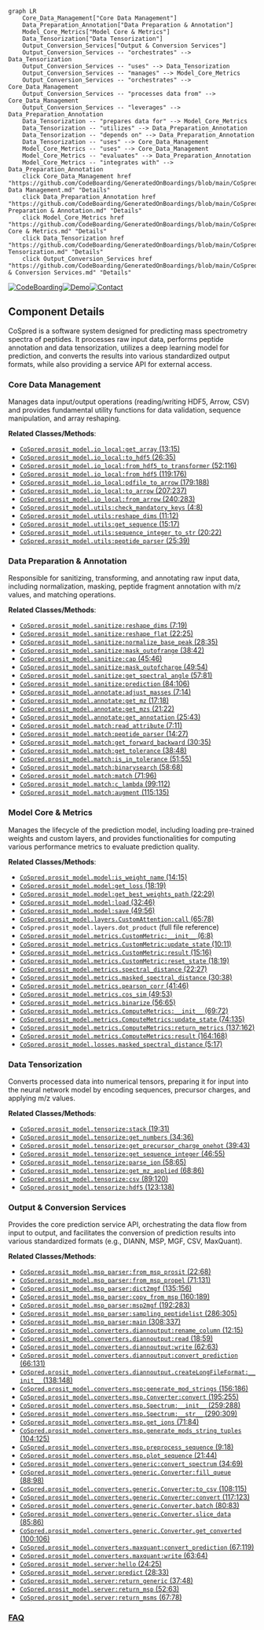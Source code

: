 ```mermaid
graph LR
    Core_Data_Management["Core Data Management"]
    Data_Preparation_Annotation["Data Preparation & Annotation"]
    Model_Core_Metrics["Model Core & Metrics"]
    Data_Tensorization["Data Tensorization"]
    Output_Conversion_Services["Output & Conversion Services"]
    Output_Conversion_Services -- "orchestrates" --> Data_Tensorization
    Output_Conversion_Services -- "uses" --> Data_Tensorization
    Output_Conversion_Services -- "manages" --> Model_Core_Metrics
    Output_Conversion_Services -- "orchestrates" --> Core_Data_Management
    Output_Conversion_Services -- "processes data from" --> Core_Data_Management
    Output_Conversion_Services -- "leverages" --> Data_Preparation_Annotation
    Data_Tensorization -- "prepares data for" --> Model_Core_Metrics
    Data_Tensorization -- "utilizes" --> Data_Preparation_Annotation
    Data_Tensorization -- "depends on" --> Data_Preparation_Annotation
    Data_Tensorization -- "uses" --> Core_Data_Management
    Model_Core_Metrics -- "uses" --> Core_Data_Management
    Model_Core_Metrics -- "evaluates" --> Data_Preparation_Annotation
    Model_Core_Metrics -- "integrates with" --> Data_Preparation_Annotation
    click Core_Data_Management href "https://github.com/CodeBoarding/GeneratedOnBoardings/blob/main/CoSpred/Core Data Management.md" "Details"
    click Data_Preparation_Annotation href "https://github.com/CodeBoarding/GeneratedOnBoardings/blob/main/CoSpred/Data Preparation & Annotation.md" "Details"
    click Model_Core_Metrics href "https://github.com/CodeBoarding/GeneratedOnBoardings/blob/main/CoSpred/Model Core & Metrics.md" "Details"
    click Data_Tensorization href "https://github.com/CodeBoarding/GeneratedOnBoardings/blob/main/CoSpred/Data Tensorization.md" "Details"
    click Output_Conversion_Services href "https://github.com/CodeBoarding/GeneratedOnBoardings/blob/main/CoSpred/Output & Conversion Services.md" "Details"
```
[![CodeBoarding](https://img.shields.io/badge/Generated%20by-CodeBoarding-9cf?style=flat-square)](https://github.com/CodeBoarding/GeneratedOnBoardings)[![Demo](https://img.shields.io/badge/Try%20our-Demo-blue?style=flat-square)](https://www.codeboarding.org/demo)[![Contact](https://img.shields.io/badge/Contact%20us%20-%20contact@codeboarding.org-lightgrey?style=flat-square)](mailto:contact@codeboarding.org)

## Component Details

CoSpred is a software system designed for predicting mass spectrometry spectra of peptides. It processes raw input data, performs peptide annotation and data tensorization, utilizes a deep learning model for prediction, and converts the results into various standardized output formats, while also providing a service API for external access.

### Core Data Management
Manages data input/output operations (reading/writing HDF5, Arrow, CSV) and provides fundamental utility functions for data validation, sequence manipulation, and array reshaping.


**Related Classes/Methods**:

- <a href="https://github.com/pfizer-opensource/CoSpred/blob/master/prosit_model/io_local.py#L13-L15" target="_blank" rel="noopener noreferrer">`CoSpred.prosit_model.io_local:get_array` (13:15)</a>
- <a href="https://github.com/pfizer-opensource/CoSpred/blob/master/prosit_model/io_local.py#L26-L35" target="_blank" rel="noopener noreferrer">`CoSpred.prosit_model.io_local:to_hdf5` (26:35)</a>
- <a href="https://github.com/pfizer-opensource/CoSpred/blob/master/prosit_model/io_local.py#L52-L116" target="_blank" rel="noopener noreferrer">`CoSpred.prosit_model.io_local:from_hdf5_to_transformer` (52:116)</a>
- <a href="https://github.com/pfizer-opensource/CoSpred/blob/master/prosit_model/io_local.py#L119-L176" target="_blank" rel="noopener noreferrer">`CoSpred.prosit_model.io_local:from_hdf5` (119:176)</a>
- <a href="https://github.com/pfizer-opensource/CoSpred/blob/master/prosit_model/io_local.py#L179-L188" target="_blank" rel="noopener noreferrer">`CoSpred.prosit_model.io_local:pdfile_to_arrow` (179:188)</a>
- <a href="https://github.com/pfizer-opensource/CoSpred/blob/master/prosit_model/io_local.py#L207-L237" target="_blank" rel="noopener noreferrer">`CoSpred.prosit_model.io_local:to_arrow` (207:237)</a>
- <a href="https://github.com/pfizer-opensource/CoSpred/blob/master/prosit_model/io_local.py#L240-L283" target="_blank" rel="noopener noreferrer">`CoSpred.prosit_model.io_local:from_arrow` (240:283)</a>
- <a href="https://github.com/pfizer-opensource/CoSpred/blob/master/prosit_model/utils.py#L4-L8" target="_blank" rel="noopener noreferrer">`CoSpred.prosit_model.utils:check_mandatory_keys` (4:8)</a>
- <a href="https://github.com/pfizer-opensource/CoSpred/blob/master/prosit_model/utils.py#L11-L12" target="_blank" rel="noopener noreferrer">`CoSpred.prosit_model.utils:reshape_dims` (11:12)</a>
- <a href="https://github.com/pfizer-opensource/CoSpred/blob/master/prosit_model/utils.py#L15-L17" target="_blank" rel="noopener noreferrer">`CoSpred.prosit_model.utils:get_sequence` (15:17)</a>
- <a href="https://github.com/pfizer-opensource/CoSpred/blob/master/prosit_model/utils.py#L20-L22" target="_blank" rel="noopener noreferrer">`CoSpred.prosit_model.utils:sequence_integer_to_str` (20:22)</a>
- <a href="https://github.com/pfizer-opensource/CoSpred/blob/master/prosit_model/utils.py#L25-L39" target="_blank" rel="noopener noreferrer">`CoSpred.prosit_model.utils:peptide_parser` (25:39)</a>


### Data Preparation & Annotation
Responsible for sanitizing, transforming, and annotating raw input data, including normalization, masking, peptide fragment annotation with m/z values, and matching operations.


**Related Classes/Methods**:

- <a href="https://github.com/pfizer-opensource/CoSpred/blob/master/prosit_model/sanitize.py#L7-L19" target="_blank" rel="noopener noreferrer">`CoSpred.prosit_model.sanitize:reshape_dims` (7:19)</a>
- <a href="https://github.com/pfizer-opensource/CoSpred/blob/master/prosit_model/sanitize.py#L22-L25" target="_blank" rel="noopener noreferrer">`CoSpred.prosit_model.sanitize:reshape_flat` (22:25)</a>
- <a href="https://github.com/pfizer-opensource/CoSpred/blob/master/prosit_model/sanitize.py#L28-L35" target="_blank" rel="noopener noreferrer">`CoSpred.prosit_model.sanitize:normalize_base_peak` (28:35)</a>
- <a href="https://github.com/pfizer-opensource/CoSpred/blob/master/prosit_model/sanitize.py#L38-L42" target="_blank" rel="noopener noreferrer">`CoSpred.prosit_model.sanitize:mask_outofrange` (38:42)</a>
- <a href="https://github.com/pfizer-opensource/CoSpred/blob/master/prosit_model/sanitize.py#L45-L46" target="_blank" rel="noopener noreferrer">`CoSpred.prosit_model.sanitize:cap` (45:46)</a>
- <a href="https://github.com/pfizer-opensource/CoSpred/blob/master/prosit_model/sanitize.py#L49-L54" target="_blank" rel="noopener noreferrer">`CoSpred.prosit_model.sanitize:mask_outofcharge` (49:54)</a>
- <a href="https://github.com/pfizer-opensource/CoSpred/blob/master/prosit_model/sanitize.py#L57-L81" target="_blank" rel="noopener noreferrer">`CoSpred.prosit_model.sanitize:get_spectral_angle` (57:81)</a>
- <a href="https://github.com/pfizer-opensource/CoSpred/blob/master/prosit_model/sanitize.py#L84-L106" target="_blank" rel="noopener noreferrer">`CoSpred.prosit_model.sanitize:prediction` (84:106)</a>
- <a href="https://github.com/pfizer-opensource/CoSpred/blob/master/prosit_model/annotate.py#L7-L14" target="_blank" rel="noopener noreferrer">`CoSpred.prosit_model.annotate:adjust_masses` (7:14)</a>
- <a href="https://github.com/pfizer-opensource/CoSpred/blob/master/prosit_model/annotate.py#L17-L18" target="_blank" rel="noopener noreferrer">`CoSpred.prosit_model.annotate:get_mz` (17:18)</a>
- <a href="https://github.com/pfizer-opensource/CoSpred/blob/master/prosit_model/annotate.py#L21-L22" target="_blank" rel="noopener noreferrer">`CoSpred.prosit_model.annotate:get_mzs` (21:22)</a>
- <a href="https://github.com/pfizer-opensource/CoSpred/blob/master/prosit_model/annotate.py#L25-L43" target="_blank" rel="noopener noreferrer">`CoSpred.prosit_model.annotate:get_annotation` (25:43)</a>
- <a href="https://github.com/pfizer-opensource/CoSpred/blob/master/prosit_model/match.py#L7-L11" target="_blank" rel="noopener noreferrer">`CoSpred.prosit_model.match:read_attribute` (7:11)</a>
- <a href="https://github.com/pfizer-opensource/CoSpred/blob/master/prosit_model/match.py#L14-L27" target="_blank" rel="noopener noreferrer">`CoSpred.prosit_model.match:peptide_parser` (14:27)</a>
- <a href="https://github.com/pfizer-opensource/CoSpred/blob/master/prosit_model/match.py#L30-L35" target="_blank" rel="noopener noreferrer">`CoSpred.prosit_model.match:get_forward_backward` (30:35)</a>
- <a href="https://github.com/pfizer-opensource/CoSpred/blob/master/prosit_model/match.py#L38-L48" target="_blank" rel="noopener noreferrer">`CoSpred.prosit_model.match:get_tolerance` (38:48)</a>
- <a href="https://github.com/pfizer-opensource/CoSpred/blob/master/prosit_model/match.py#L51-L55" target="_blank" rel="noopener noreferrer">`CoSpred.prosit_model.match:is_in_tolerance` (51:55)</a>
- <a href="https://github.com/pfizer-opensource/CoSpred/blob/master/prosit_model/match.py#L58-L68" target="_blank" rel="noopener noreferrer">`CoSpred.prosit_model.match:binarysearch` (58:68)</a>
- <a href="https://github.com/pfizer-opensource/CoSpred/blob/master/prosit_model/match.py#L71-L96" target="_blank" rel="noopener noreferrer">`CoSpred.prosit_model.match:match` (71:96)</a>
- <a href="https://github.com/pfizer-opensource/CoSpred/blob/master/prosit_model/match.py#L99-L112" target="_blank" rel="noopener noreferrer">`CoSpred.prosit_model.match:c_lambda` (99:112)</a>
- <a href="https://github.com/pfizer-opensource/CoSpred/blob/master/prosit_model/match.py#L115-L135" target="_blank" rel="noopener noreferrer">`CoSpred.prosit_model.match:augment` (115:135)</a>


### Model Core & Metrics
Manages the lifecycle of the prediction model, including loading pre-trained weights and custom layers, and provides functionalities for computing various performance metrics to evaluate prediction quality.


**Related Classes/Methods**:

- <a href="https://github.com/pfizer-opensource/CoSpred/blob/master/prosit_model/model.py#L14-L15" target="_blank" rel="noopener noreferrer">`CoSpred.prosit_model.model:is_weight_name` (14:15)</a>
- <a href="https://github.com/pfizer-opensource/CoSpred/blob/master/prosit_model/model.py#L18-L19" target="_blank" rel="noopener noreferrer">`CoSpred.prosit_model.model:get_loss` (18:19)</a>
- <a href="https://github.com/pfizer-opensource/CoSpred/blob/master/prosit_model/model.py#L22-L29" target="_blank" rel="noopener noreferrer">`CoSpred.prosit_model.model:get_best_weights_path` (22:29)</a>
- <a href="https://github.com/pfizer-opensource/CoSpred/blob/master/prosit_model/model.py#L32-L46" target="_blank" rel="noopener noreferrer">`CoSpred.prosit_model.model:load` (32:46)</a>
- <a href="https://github.com/pfizer-opensource/CoSpred/blob/master/prosit_model/model.py#L49-L56" target="_blank" rel="noopener noreferrer">`CoSpred.prosit_model.model:save` (49:56)</a>
- <a href="https://github.com/pfizer-opensource/CoSpred/blob/master/prosit_model/layers.py#L65-L78" target="_blank" rel="noopener noreferrer">`CoSpred.prosit_model.layers.CustomAttention:call` (65:78)</a>
- `CoSpred.prosit_model.layers.dot_product` (full file reference)
- <a href="https://github.com/pfizer-opensource/CoSpred/blob/master/prosit_model/metrics.py#L6-L8" target="_blank" rel="noopener noreferrer">`CoSpred.prosit_model.metrics.CustomMetric:__init__` (6:8)</a>
- <a href="https://github.com/pfizer-opensource/CoSpred/blob/master/prosit_model/metrics.py#L10-L11" target="_blank" rel="noopener noreferrer">`CoSpred.prosit_model.metrics.CustomMetric:update_state` (10:11)</a>
- <a href="https://github.com/pfizer-opensource/CoSpred/blob/master/prosit_model/metrics.py#L15-L16" target="_blank" rel="noopener noreferrer">`CoSpred.prosit_model.metrics.CustomMetric:result` (15:16)</a>
- <a href="https://github.com/pfizer-opensource/CoSpred/blob/master/prosit_model/metrics.py#L18-L19" target="_blank" rel="noopener noreferrer">`CoSpred.prosit_model.metrics.CustomMetric:reset_state` (18:19)</a>
- <a href="https://github.com/pfizer-opensource/CoSpred/blob/master/prosit_model/metrics.py#L22-L27" target="_blank" rel="noopener noreferrer">`CoSpred.prosit_model.metrics.spectral_distance` (22:27)</a>
- <a href="https://github.com/pfizer-opensource/CoSpred/blob/master/prosit_model/metrics.py#L30-L38" target="_blank" rel="noopener noreferrer">`CoSpred.prosit_model.metrics.masked_spectral_distance` (30:38)</a>
- <a href="https://github.com/pfizer-opensource/CoSpred/blob/master/prosit_model/metrics.py#L41-L46" target="_blank" rel="noopener noreferrer">`CoSpred.prosit_model.metrics.pearson_corr` (41:46)</a>
- <a href="https://github.com/pfizer-opensource/CoSpred/blob/master/prosit_model/metrics.py#L49-L53" target="_blank" rel="noopener noreferrer">`CoSpred.prosit_model.metrics.cos_sim` (49:53)</a>
- <a href="https://github.com/pfizer-opensource/CoSpred/blob/master/prosit_model/metrics.py#L56-L65" target="_blank" rel="noopener noreferrer">`CoSpred.prosit_model.metrics.binarize` (56:65)</a>
- <a href="https://github.com/pfizer-opensource/CoSpred/blob/master/prosit_model/metrics.py#L69-L72" target="_blank" rel="noopener noreferrer">`CoSpred.prosit_model.metrics.ComputeMetrics:__init__` (69:72)</a>
- <a href="https://github.com/pfizer-opensource/CoSpred/blob/master/prosit_model/metrics.py#L74-L135" target="_blank" rel="noopener noreferrer">`CoSpred.prosit_model.metrics.ComputeMetrics:update_state` (74:135)</a>
- <a href="https://github.com/pfizer-opensource/CoSpred/blob/master/prosit_model/metrics.py#L137-L162" target="_blank" rel="noopener noreferrer">`CoSpred.prosit_model.metrics.ComputeMetrics:return_metrics` (137:162)</a>
- <a href="https://github.com/pfizer-opensource/CoSpred/blob/master/prosit_model/metrics.py#L164-L168" target="_blank" rel="noopener noreferrer">`CoSpred.prosit_model.metrics.ComputeMetrics:result` (164:168)</a>
- <a href="https://github.com/pfizer-opensource/CoSpred/blob/master/prosit_model/losses.py#L5-L17" target="_blank" rel="noopener noreferrer">`CoSpred.prosit_model.losses.masked_spectral_distance` (5:17)</a>


### Data Tensorization
Converts processed data into numerical tensors, preparing it for input into the neural network model by encoding sequences, precursor charges, and applying m/z values.


**Related Classes/Methods**:

- <a href="https://github.com/pfizer-opensource/CoSpred/blob/master/prosit_model/tensorize.py#L19-L31" target="_blank" rel="noopener noreferrer">`CoSpred.prosit_model.tensorize:stack` (19:31)</a>
- <a href="https://github.com/pfizer-opensource/CoSpred/blob/master/prosit_model/tensorize.py#L34-L36" target="_blank" rel="noopener noreferrer">`CoSpred.prosit_model.tensorize:get_numbers` (34:36)</a>
- <a href="https://github.com/pfizer-opensource/CoSpred/blob/master/prosit_model/tensorize.py#L39-L43" target="_blank" rel="noopener noreferrer">`CoSpred.prosit_model.tensorize:get_precursor_charge_onehot` (39:43)</a>
- <a href="https://github.com/pfizer-opensource/CoSpred/blob/master/prosit_model/tensorize.py#L46-L55" target="_blank" rel="noopener noreferrer">`CoSpred.prosit_model.tensorize:get_sequence_integer` (46:55)</a>
- <a href="https://github.com/pfizer-opensource/CoSpred/blob/master/prosit_model/tensorize.py#L58-L65" target="_blank" rel="noopener noreferrer">`CoSpred.prosit_model.tensorize:parse_ion` (58:65)</a>
- <a href="https://github.com/pfizer-opensource/CoSpred/blob/master/prosit_model/tensorize.py#L68-L86" target="_blank" rel="noopener noreferrer">`CoSpred.prosit_model.tensorize:get_mz_applied` (68:86)</a>
- <a href="https://github.com/pfizer-opensource/CoSpred/blob/master/prosit_model/tensorize.py#L89-L120" target="_blank" rel="noopener noreferrer">`CoSpred.prosit_model.tensorize:csv` (89:120)</a>
- <a href="https://github.com/pfizer-opensource/CoSpred/blob/master/prosit_model/tensorize.py#L123-L138" target="_blank" rel="noopener noreferrer">`CoSpred.prosit_model.tensorize:hdf5` (123:138)</a>


### Output & Conversion Services
Provides the core prediction service API, orchestrating the data flow from input to output, and facilitates the conversion of prediction results into various standardized formats (e.g., DIANN, MSP, MGF, CSV, MaxQuant).


**Related Classes/Methods**:

- <a href="https://github.com/pfizer-opensource/CoSpred/blob/master/prosit_model/msp_parser.py#L22-L68" target="_blank" rel="noopener noreferrer">`CoSpred.prosit_model.msp_parser:from_msp_prosit` (22:68)</a>
- <a href="https://github.com/pfizer-opensource/CoSpred/blob/master/prosit_model/msp_parser.py#L71-L131" target="_blank" rel="noopener noreferrer">`CoSpred.prosit_model.msp_parser:from_msp_propel` (71:131)</a>
- <a href="https://github.com/pfizer-opensource/CoSpred/blob/master/prosit_model/msp_parser.py#L135-L156" target="_blank" rel="noopener noreferrer">`CoSpred.prosit_model.msp_parser:dict2mgf` (135:156)</a>
- <a href="https://github.com/pfizer-opensource/CoSpred/blob/master/prosit_model/msp_parser.py#L160-L189" target="_blank" rel="noopener noreferrer">`CoSpred.prosit_model.msp_parser:copy_from_msp` (160:189)</a>
- <a href="https://github.com/pfizer-opensource/CoSpred/blob/master/prosit_model/msp_parser.py#L192-L283" target="_blank" rel="noopener noreferrer">`CoSpred.prosit_model.msp_parser:msp2mgf` (192:283)</a>
- <a href="https://github.com/pfizer-opensource/CoSpred/blob/master/prosit_model/msp_parser.py#L286-L305" target="_blank" rel="noopener noreferrer">`CoSpred.prosit_model.msp_parser:sampling_peptidelist` (286:305)</a>
- <a href="https://github.com/pfizer-opensource/CoSpred/blob/master/prosit_model/msp_parser.py#L308-L337" target="_blank" rel="noopener noreferrer">`CoSpred.prosit_model.msp_parser:main` (308:337)</a>
- <a href="https://github.com/pfizer-opensource/CoSpred/blob/master/prosit_model/converters/diannoutput.py#L12-L15" target="_blank" rel="noopener noreferrer">`CoSpred.prosit_model.converters.diannoutput:rename_column` (12:15)</a>
- <a href="https://github.com/pfizer-opensource/CoSpred/blob/master/prosit_model/converters/diannoutput.py#L18-L59" target="_blank" rel="noopener noreferrer">`CoSpred.prosit_model.converters.diannoutput:read` (18:59)</a>
- <a href="https://github.com/pfizer-opensource/CoSpred/blob/master/prosit_model/converters/diannoutput.py#L62-L63" target="_blank" rel="noopener noreferrer">`CoSpred.prosit_model.converters.diannoutput:write` (62:63)</a>
- <a href="https://github.com/pfizer-opensource/CoSpred/blob/master/prosit_model/converters/diannoutput.py#L66-L131" target="_blank" rel="noopener noreferrer">`CoSpred.prosit_model.converters.diannoutput:convert_prediction` (66:131)</a>
- <a href="https://github.com/pfizer-opensource/CoSpred/blob/master/prosit_model/converters/diannoutput.py#L138-L148" target="_blank" rel="noopener noreferrer">`CoSpred.prosit_model.converters.diannoutput.createLongFileFormat:__init__` (138:148)</a>
- <a href="https://github.com/pfizer-opensource/CoSpred/blob/master/prosit_model/converters/msp.py#L156-L186" target="_blank" rel="noopener noreferrer">`CoSpred.prosit_model.converters.msp:generate_mod_strings` (156:186)</a>
- <a href="https://github.com/pfizer-opensource/CoSpred/blob/master/prosit_model/converters/msp.py#L195-L255" target="_blank" rel="noopener noreferrer">`CoSpred.prosit_model.converters.msp.Converter:convert` (195:255)</a>
- <a href="https://github.com/pfizer-opensource/CoSpred/blob/master/prosit_model/converters/msp.py#L259-L288" target="_blank" rel="noopener noreferrer">`CoSpred.prosit_model.converters.msp.Spectrum:__init__` (259:288)</a>
- <a href="https://github.com/pfizer-opensource/CoSpred/blob/master/prosit_model/converters/msp.py#L290-L309" target="_blank" rel="noopener noreferrer">`CoSpred.prosit_model.converters.msp.Spectrum:__str__` (290:309)</a>
- <a href="https://github.com/pfizer-opensource/CoSpred/blob/master/prosit_model/converters/msp.py#L71-L84" target="_blank" rel="noopener noreferrer">`CoSpred.prosit_model.converters.msp.get_ions` (71:84)</a>
- <a href="https://github.com/pfizer-opensource/CoSpred/blob/master/prosit_model/converters/msp.py#L104-L125" target="_blank" rel="noopener noreferrer">`CoSpred.prosit_model.converters.msp.generate_mods_string_tuples` (104:125)</a>
- <a href="https://github.com/pfizer-opensource/CoSpred/blob/master/prosit_model/converters/msp.py#L9-L18" target="_blank" rel="noopener noreferrer">`CoSpred.prosit_model.converters.msp.preprocess_sequence` (9:18)</a>
- <a href="https://github.com/pfizer-opensource/CoSpred/blob/master/prosit_model/converters/msp.py#L21-L44" target="_blank" rel="noopener noreferrer">`CoSpred.prosit_model.converters.msp.plot_sequence` (21:44)</a>
- <a href="https://github.com/pfizer-opensource/CoSpred/blob/master/prosit_model/converters/generic.py#L34-L69" target="_blank" rel="noopener noreferrer">`CoSpred.prosit_model.converters.generic:convert_spectrum` (34:69)</a>
- <a href="https://github.com/pfizer-opensource/CoSpred/blob/master/prosit_model/converters/generic.py#L88-L98" target="_blank" rel="noopener noreferrer">`CoSpred.prosit_model.converters.generic.Converter:fill_queue` (88:98)</a>
- <a href="https://github.com/pfizer-opensource/CoSpred/blob/master/prosit_model/converters/generic.py#L108-L115" target="_blank" rel="noopener noreferrer">`CoSpred.prosit_model.converters.generic.Converter:to_csv` (108:115)</a>
- <a href="https://github.com/pfizer-opensource/CoSpred/blob/master/prosit_model/converters/generic.py#L117-L123" target="_blank" rel="noopener noreferrer">`CoSpred.prosit_model.converters.generic.Converter:convert` (117:123)</a>
- <a href="https://github.com/pfizer-opensource/CoSpred/blob/master/prosit_model/converters/generic.py#L80-L83" target="_blank" rel="noopener noreferrer">`CoSpred.prosit_model.converters.generic.Converter.batch` (80:83)</a>
- <a href="https://github.com/pfizer-opensource/CoSpred/blob/master/prosit_model/converters/generic.py#L85-L86" target="_blank" rel="noopener noreferrer">`CoSpred.prosit_model.converters.generic.Converter.slice_data` (85:86)</a>
- <a href="https://github.com/pfizer-opensource/CoSpred/blob/master/prosit_model/converters/generic.py#L100-L106" target="_blank" rel="noopener noreferrer">`CoSpred.prosit_model.converters.generic.Converter.get_converted` (100:106)</a>
- <a href="https://github.com/pfizer-opensource/CoSpred/blob/master/prosit_model/converters/maxquant.py#L67-L119" target="_blank" rel="noopener noreferrer">`CoSpred.prosit_model.converters.maxquant:convert_prediction` (67:119)</a>
- <a href="https://github.com/pfizer-opensource/CoSpred/blob/master/prosit_model/converters/maxquant.py#L63-L64" target="_blank" rel="noopener noreferrer">`CoSpred.prosit_model.converters.maxquant:write` (63:64)</a>
- <a href="https://github.com/pfizer-opensource/CoSpred/blob/master/prosit_model/server.py#L24-L25" target="_blank" rel="noopener noreferrer">`CoSpred.prosit_model.server:hello` (24:25)</a>
- <a href="https://github.com/pfizer-opensource/CoSpred/blob/master/prosit_model/server.py#L28-L33" target="_blank" rel="noopener noreferrer">`CoSpred.prosit_model.server:predict` (28:33)</a>
- <a href="https://github.com/pfizer-opensource/CoSpred/blob/master/prosit_model/server.py#L37-L48" target="_blank" rel="noopener noreferrer">`CoSpred.prosit_model.server:return_generic` (37:48)</a>
- <a href="https://github.com/pfizer-opensource/CoSpred/blob/master/prosit_model/server.py#L52-L63" target="_blank" rel="noopener noreferrer">`CoSpred.prosit_model.server:return_msp` (52:63)</a>
- <a href="https://github.com/pfizer-opensource/CoSpred/blob/master/prosit_model/server.py#L67-L78" target="_blank" rel="noopener noreferrer">`CoSpred.prosit_model.server:return_msms` (67:78)</a>




### [FAQ](https://github.com/CodeBoarding/GeneratedOnBoardings/tree/main?tab=readme-ov-file#faq)